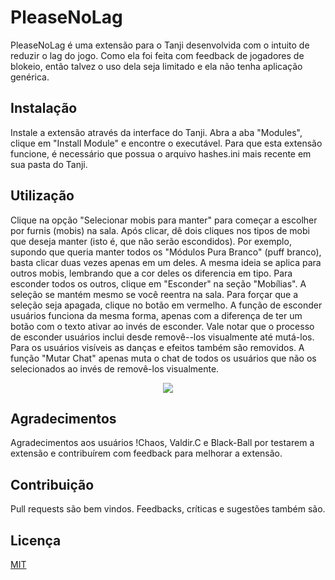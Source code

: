 # PleaseNoLag

PleaseNoLag é uma extensão para o Tanji desenvolvida com o intuito de reduzir o lag do jogo. Como ela foi feita com feedback de jogadores de blokeio, então talvez o uso dela seja limitado e ela não tenha aplicação genérica.

## Instalação

Instale a extensão através da interface do Tanji. Abra a aba "Modules", clique em "Install Module" e encontre o executável. Para que esta extensão funcione, é necessário que possua o arquivo hashes.ini mais recente em sua pasta do Tanji.

## Utilização

Clique na opção "Selecionar mobis para manter" para começar a escolher por furnis (mobis) na sala. Após clicar, dê dois cliques nos tipos de mobi que deseja manter (isto é, que não serão escondidos). Por exemplo, supondo que queria manter todos os "Módulos Pura Branco" (puff branco), basta clicar duas vezes apenas em um deles. A mesma ideia se aplica para outros mobis, lembrando que a cor deles os diferencia em tipo. Para esconder todos os outros, clique em "Esconder" na seção "Mobílias". A seleção se mantém mesmo se você reentra na sala. Para forçar que a seleção seja apagada, clique no botão em vermelho. A função de esconder usuários funciona da mesma forma, apenas com a diferença de ter um botão com o texto ativar ao invés de esconder. Vale notar que o processo de esconder usuários inclui desde removê--los visualmente até mutá-los. Para os usuários visíveis as danças e efeitos também são removidos. A função "Mutar Chat" apenas muta o chat de todos os usuários que não os selecionados ao invés de removê-los visualmente.

<p align="center"><img src="https://s7.gifyu.com/images/2020-06-09-at-01-32-10.gif" border="0" /></p>

## Agradecimentos
Agradecimentos aos usuários !Chaos, Valdir.C e Black-Ball por testarem a extensão e contribuírem com feedback para melhorar a extensão.

## Contribuição
Pull requests são bem vindos. Feedbacks, críticas e sugestões também são.

## Licença
[MIT](https://choosealicense.com/licenses/mit/)